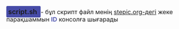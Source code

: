 <p style="font-size: 16px">
    <span style="font-size: 18px; font-weight: 600; background: #474ca8; padding: 5px; border-radius: 3px">
        script.sh
    </span> 
- бұл скрипт файл менің
    <span>
        <a href="https://stepik.org/users/67903184">stepic.org-дегі</a>
    </span> 
жеке парақшаммын 
    <span style="color: #494fad; font-weight: 600">ID</span> 
консолға шығарады
</p>

